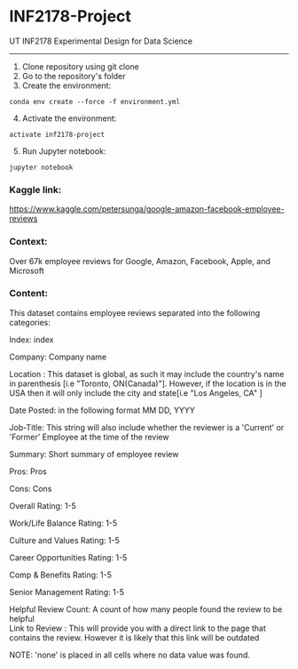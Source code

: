 # INF2178-Project
UT INF2178 Experimental Design for Data Science

--------
1. Clone repository using git clone
2. Go to the repository's folder
3. Create the environment:
```
conda env create --force -f environment.yml
```
4. Activate the environment:
```
activate inf2178-project
```
5. Run Jupyter notebook:
```
jupyter notebook
```

### Kaggle link:  
https://www.kaggle.com/petersunga/google-amazon-facebook-employee-reviews  

### Context:  
Over 67k employee reviews for Google, Amazon, Facebook, Apple, and Microsoft

### Content:  
This dataset contains employee reviews separated into the following categories:

Index: index

Company: Company name

Location : This dataset is global, as such it may include the country's name in parenthesis [i.e "Toronto, ON(Canada)"]. However, if the location is in the USA then it will only include the city and state[i.e "Los Angeles, CA" ]  

Date Posted: in the following format MM DD, YYYY  

Job-Title: This string will also include whether the reviewer is a 'Current' or 'Former' Employee at the time of the 
review  

Summary: Short summary of employee review  

Pros: Pros  

Cons: Cons  

Overall Rating: 1-5  

Work/Life Balance Rating: 1-5  

Culture and Values Rating: 1-5  

Career Opportunities Rating: 1-5  

Comp & Benefits Rating: 1-5  

Senior Management Rating: 1-5

Helpful Review Count: A count of how many people found the review to be helpful  
Link to Review : This will provide you with a direct link to the page that contains the review. However it is likely that this link will be outdated  

NOTE: 'none' is placed in all cells where no data value was found. 
